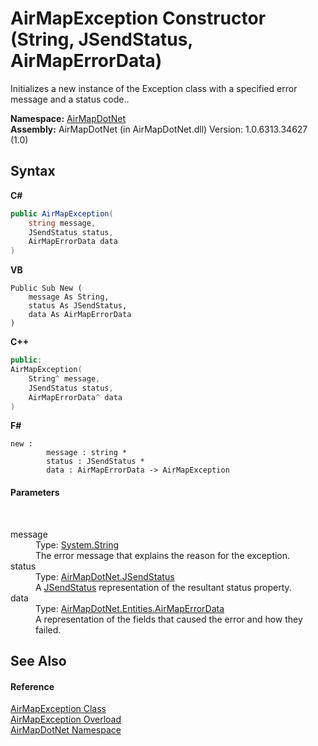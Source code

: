 # AirMapException Constructor (String, JSendStatus, AirMapErrorData)
 

Initializes a new instance of the Exception class with a specified error message and a status code..

**Namespace:**&nbsp;<a href="b5783ccd-d544-c2c9-c0be-1f622d02460a">AirMapDotNet</a><br />**Assembly:**&nbsp;AirMapDotNet (in AirMapDotNet.dll) Version: 1.0.6313.34627 (1.0)

## Syntax

**C#**<br />
``` C#
public AirMapException(
	string message,
	JSendStatus status,
	AirMapErrorData data
)
```

**VB**<br />
``` VB
Public Sub New ( 
	message As String,
	status As JSendStatus,
	data As AirMapErrorData
)
```

**C++**<br />
``` C++
public:
AirMapException(
	String^ message, 
	JSendStatus status, 
	AirMapErrorData^ data
)
```

**F#**<br />
``` F#
new : 
        message : string * 
        status : JSendStatus * 
        data : AirMapErrorData -> AirMapException
```


#### Parameters
&nbsp;<dl><dt>message</dt><dd>Type: <a href="http://msdn2.microsoft.com/en-us/library/s1wwdcbf" target="_blank">System.String</a><br />The error message that explains the reason for the exception.</dd><dt>status</dt><dd>Type: <a href="59b90dba-c56c-d26d-3b84-656af22cb9cd">AirMapDotNet.JSendStatus</a><br />A <a href="59b90dba-c56c-d26d-3b84-656af22cb9cd">JSendStatus</a> representation of the resultant status property.</dd><dt>data</dt><dd>Type: <a href="5991273b-b04f-f9ca-8a1b-8d1733b7bc7b">AirMapDotNet.Entities.AirMapErrorData</a><br />A representation of the fields that caused the error and how they failed.</dd></dl>

## See Also


#### Reference
<a href="d82ff8cb-4e8e-4f49-2c4c-a1d978cbdb1c">AirMapException Class</a><br /><a href="a0b9449f-600a-3479-c88b-3dd79f016cbe">AirMapException Overload</a><br /><a href="b5783ccd-d544-c2c9-c0be-1f622d02460a">AirMapDotNet Namespace</a><br />